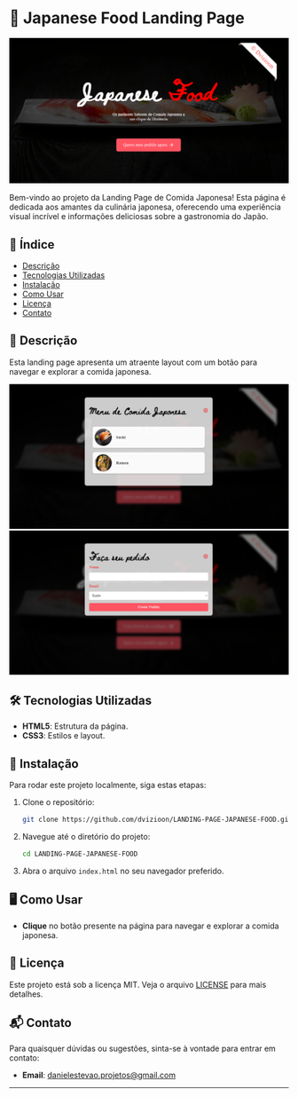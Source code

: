 # 🍣 Japanese Food Landing Page

<img src="./assets/screenshots/01.png" alt />

Bem-vindo ao projeto da Landing Page de Comida Japonesa! Esta página é dedicada aos amantes da culinária japonesa, oferecendo uma experiência visual incrível e informações deliciosas sobre a gastronomia do Japão.

## 🌸 Índice

- [Descrição](#descrição)
- [Tecnologias Utilizadas](#tecnologias-utilizadas)
- [Instalação](#instalação)
- [Como Usar](#como-usar)
- [Licença](#licença)
- [Contato](#contato)

## 📖 Descrição

Esta landing page apresenta um atraente layout com um botão para navegar e explorar a comida japonesa.

<img src="./assets/screenshots/02.png" />
<img src="./assets/screenshots/03.png" />

## 🛠️ Tecnologias Utilizadas

- **HTML5**: Estrutura da página.
- **CSS3**: Estilos e layout.

## 🚀 Instalação

Para rodar este projeto localmente, siga estas etapas:

1. Clone o repositório:
    ```bash
    git clone https://github.com/dvizioon/LANDING-PAGE-JAPANESE-FOOD.git
    ```

2. Navegue até o diretório do projeto:
    ```bash
    cd LANDING-PAGE-JAPANESE-FOOD
    ```

3. Abra o arquivo `index.html` no seu navegador preferido.

## 🖥️ Como Usar

- **Clique** no botão presente na página para navegar e explorar a comida japonesa.

## 📄 Licença

Este projeto está sob a licença MIT. Veja o arquivo [LICENSE](LICENSE) para mais detalhes.

## 📬 Contato

Para quaisquer dúvidas ou sugestões, sinta-se à vontade para entrar em contato:

- **Email**: danielestevao.projetos@gmail.com

---

